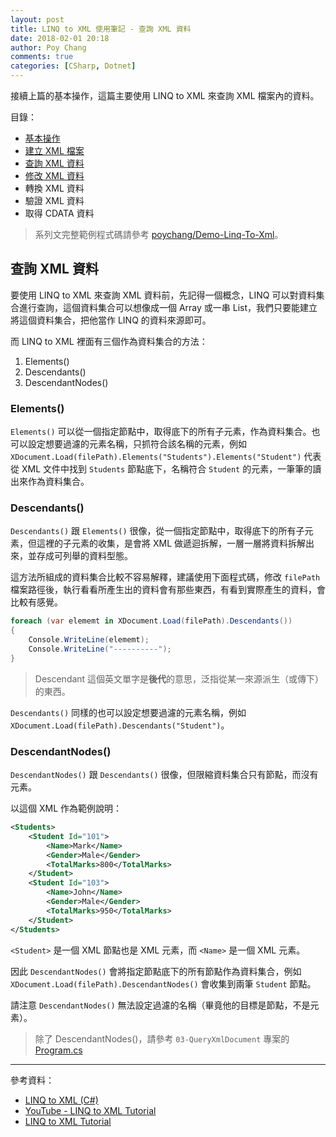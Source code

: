 ```yaml
---
layout: post
title: LINQ to XML 使用筆記 - 查詢 XML 資料
date: 2018-02-01 20:18
author: Poy Chang
comments: true
categories: [CSharp, Dotnet]
---
```

接續上篇的基本操作，這篇主要使用 LINQ to XML 來查詢 XML 檔案內的資料。

目錄：

* [基本操作](https://poychang.github.io/linq-to-xml-basic-usage/)
* [建立 XML 檔案](https://poychang.github.io/linq-to-xml-create-xml-file)
* [查詢 XML 資料](https://poychang.github.io/linq-to-xml-query-xml/)
* [修改 XML 資料](https://poychang.github.io/linq-to-xml-edit-xml)
* 轉換 XML 資料
* 驗證 XML 資料
* 取得 CDATA 資料

>系列文完整範例程式碼請參考 [poychang/Demo-Linq-To-Xml](https://github.com/poychang/Demo-Linq-To-Xml)。

## 查詢 XML 資料

要使用 LINQ to XML 來查詢 XML 資料前，先記得一個概念，LINQ 可以對資料集合進行查詢，這個資料集合可以想像成一個 Array 或一串 List，我們只要能建立將這個資料集合，把他當作 LINQ 的資料來源即可。

而 LINQ to XML 裡面有三個作為資料集合的方法：

1. Elements()
2. Descendants()
3. DescendantNodes()

### Elements()

`Elements()` 可以從一個指定節點中，取得底下的所有子元素，作為資料集合。也可以設定想要過濾的元素名稱，只抓符合該名稱的元素，例如 `XDocument.Load(filePath).Elements("Students").Elements("Student")` 代表從 XML 文件中找到 `Students` 節點底下，名稱符合 `Student` 的元素，一筆筆的讀出來作為資料集合。

### Descendants()

`Descendants()` 跟 `Elements()` 很像，從一個指定節點中，取得底下的所有子元素，但這裡的子元素的收集，是會將 XML 做遞迴拆解，一層一層將資料拆解出來，並存成可列舉的資料型態。

這方法所組成的資料集合比較不容易解釋，建議使用下面程式碼，修改 `filePath` 檔案路徑後，執行看看所產生出的資料會有那些東西，有看到實際產生的資料，會比較有感覺。

```csharp
foreach (var elememt in XDocument.Load(filePath).Descendants())
{
    Console.WriteLine(elememt);
    Console.WriteLine("----------");
}
```

>Descendant 這個英文單字是**後代**的意思，泛指從某一來源派生（或傳下）的東西。

`Descendants()` 同樣的也可以設定想要過濾的元素名稱，例如 `XDocument.Load(filePath).Descendants("Student")`。

### DescendantNodes()

`DescendantNodes()` 跟 `Descendants()` 很像，但限縮資料集合只有節點，而沒有元素。

以這個 XML 作為範例說明：

```xml
<Students>
	<Student Id="101">
	    <Name>Mark</Name>
	    <Gender>Male</Gender>
	    <TotalMarks>800</TotalMarks>
	</Student>
	<Student Id="103">
	    <Name>John</Name>
	    <Gender>Male</Gender>
	    <TotalMarks>950</TotalMarks>
	</Student>
</Students>
```

`<Student>` 是一個 XML 節點也是 XML 元素，而 `<Name>` 是一個 XML 元素。

因此 `DescendantNodes()` 會將指定節點底下的所有節點作為資料集合，例如 `XDocument.Load(filePath).DescendantNodes()` 會收集到兩筆 `Student` 節點。

請注意 `DescendantNodes()` 無法設定過濾的名稱（畢竟他的目標是節點，不是元素）。

>除了 DescendantNodes()，請參考 `03-QueryXmlDocument` 專案的 [Program.cs](https://github.com/poychang/Demo-Linq-To-Xml/blob/master/03-QueryXmlDocument/Program.cs)

----------

參考資料：

* [LINQ to XML (C#)](https://docs.microsoft.com/zh-tw/dotnet/csharp/programming-guide/concepts/linq/linq-to-xml)
* [YouTube - LINQ to XML Tutorial](https://www.youtube.com/playlist?list=PL6n9fhu94yhX-U0Ruy_4eIG8umikVmBrk)
* [LINQ to XML Tutorial](http://csharp-video-tutorials.blogspot.tw/2014/08/linq-to-xml-tutorial.html)
